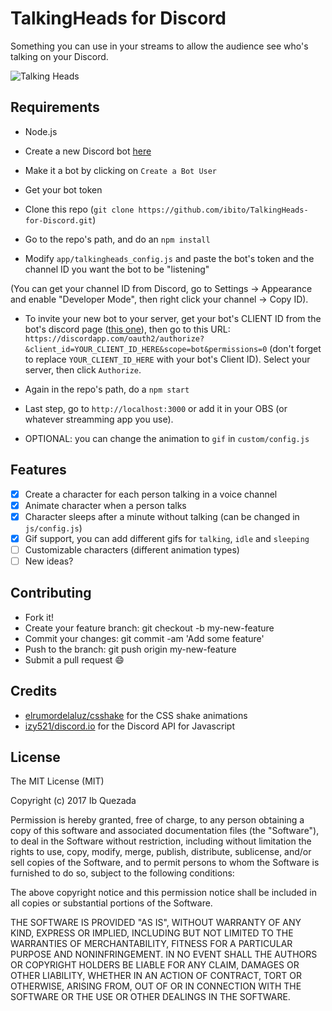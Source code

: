# TalkingHeads for Discord

Something you can use in your streams to allow the audience see who's talking on your Discord.

![Talking Heads](https://raw.githubusercontent.com/ibito/TalkingHeads-for-Discord/master/img/talkingheads.gif)

## Requirements
* Node.js

* Create a new Discord bot [here](https://discordapp.com/developers/applications/me)
* Make it a bot by clicking on `Create a Bot User`
* Get your bot token
* Clone this repo (`git clone https://github.com/ibito/TalkingHeads-for-Discord.git`)
* Go to the repo's path, and do an `npm install`
* Modify `app/talkingheads_config.js` and paste the bot's token and the channel ID you want the bot to be "listening"

(You can get your channel ID from Discord, go to Settings -> Appearance and enable "Developer Mode", then right click your channel -> Copy ID).

* To invite your new bot to your server, get your bot's CLIENT ID from the bot's discord page ([this one](https://discordapp.com/developers/applications/me)), then go to this URL: `https://discordapp.com/oauth2/authorize?&client_id=YOUR_CLIENT_ID_HERE&scope=bot&permissions=0` (don't forget to replace `YOUR_CLIENT_ID_HERE` with your bot's Client ID). Select your server, then click `Authorize`.

* Again in the repo's path, do a `npm start`
* Last step, go to `http://localhost:3000` or add it in your OBS (or whatever streamming app you use).


* OPTIONAL: you can change the animation to `gif` in `custom/config.js`

## Features
- [x] Create a character for each person talking in a voice channel
- [x] Animate character when a person talks
- [x] Character sleeps after a minute without talking (can be changed in `js/config.js`)
- [x] Gif support, you can add different gifs for `talking`, `idle` and `sleeping`
- [ ] Customizable characters (different animation types)
- [ ] New ideas?

## Contributing

* Fork it!
* Create your feature branch: git checkout -b my-new-feature
* Commit your changes: git commit -am 'Add some feature'
* Push to the branch: git push origin my-new-feature
* Submit a pull request :smile:

## Credits
 
* [elrumordelaluz/csshake](https://github.com/elrumordelaluz/csshake) for the CSS shake animations
* [izy521/discord.io](https://github.com/izy521/discord.io) for the Discord API for Javascript
 
## License
 
The MIT License (MIT)

Copyright (c) 2017 Ib Quezada

Permission is hereby granted, free of charge, to any person obtaining a copy of this software and associated documentation files (the "Software"), to deal in the Software without restriction, including without limitation the rights to use, copy, modify, merge, publish, distribute, sublicense, and/or sell copies of the Software, and to permit persons to whom the Software is furnished to do so, subject to the following conditions:

The above copyright notice and this permission notice shall be included in all copies or substantial portions of the Software.

THE SOFTWARE IS PROVIDED "AS IS", WITHOUT WARRANTY OF ANY KIND, EXPRESS OR IMPLIED, INCLUDING BUT NOT LIMITED TO THE WARRANTIES OF MERCHANTABILITY, FITNESS FOR A PARTICULAR PURPOSE AND NONINFRINGEMENT. IN NO EVENT SHALL THE AUTHORS OR COPYRIGHT HOLDERS BE LIABLE FOR ANY CLAIM, DAMAGES OR OTHER LIABILITY, WHETHER IN AN ACTION OF CONTRACT, TORT OR OTHERWISE, ARISING FROM, OUT OF OR IN CONNECTION WITH THE SOFTWARE OR THE USE OR OTHER DEALINGS IN THE SOFTWARE.
